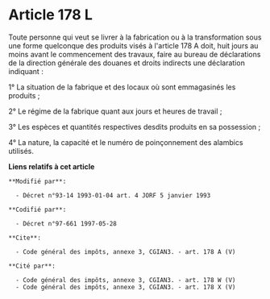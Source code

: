 # Article 178 L

Toute personne qui veut se livrer à la fabrication ou à la transformation sous une forme quelconque des produits visés à
l'article 178 A doit, huit jours au moins avant le commencement des travaux, faire au bureau de déclarations de la direction
générale des douanes et droits indirects une déclaration indiquant : 

1° La situation de la fabrique et des locaux où sont emmagasinés les produits ; 

2° Le régime de la fabrique quant aux jours et heures de travail ; 

3° Les espèces et quantités respectives desdits produits en sa possession ; 

4° La nature, la capacité et le numéro de poinçonnement des alambics utilisés.

**Liens relatifs à cet article**

	**Modifié par**:

	  - Décret n°93-14 1993-01-04 art. 4 JORF 5 janvier 1993

	**Codifié par**:

	  - Décret n°97-661 1997-05-28

	**Cite**:

	  - Code général des impôts, annexe 3, CGIAN3. - art. 178 A (V)

	**Cité par**:

	  - Code général des impôts, annexe 3, CGIAN3. - art. 178 W (V)
	  - Code général des impôts, annexe 3, CGIAN3. - art. 178 X (V)

